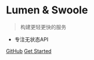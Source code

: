 
# Lumen & Swoole

> 构建更轻更快的服务

- 专注无状态API

[GitHub](https://github.com/breeze2/lumen-swoole-http)
[Get Started](#lumen-swoole-http)